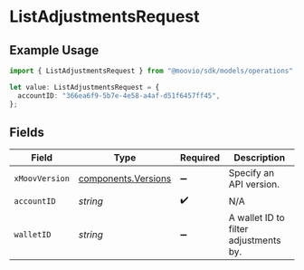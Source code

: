 # ListAdjustmentsRequest

## Example Usage

```typescript
import { ListAdjustmentsRequest } from "@moovio/sdk/models/operations";

let value: ListAdjustmentsRequest = {
  accountID: "366ea6f9-5b7e-4e58-a4af-d51f6457ff45",
};
```

## Fields

| Field                                                      | Type                                                       | Required                                                   | Description                                                |
| ---------------------------------------------------------- | ---------------------------------------------------------- | ---------------------------------------------------------- | ---------------------------------------------------------- |
| `xMoovVersion`                                             | [components.Versions](../../models/components/versions.md) | :heavy_minus_sign:                                         | Specify an API version.                                    |
| `accountID`                                                | *string*                                                   | :heavy_check_mark:                                         | N/A                                                        |
| `walletID`                                                 | *string*                                                   | :heavy_minus_sign:                                         | A wallet ID to filter adjustments by.                      |